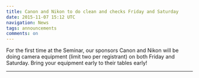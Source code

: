 ```yaml
---
title: Canon and Nikon to do clean and checks Friday and Saturday
date: 2015-11-07 15:12 UTC
navigation: News
tags: announcements
comments: on
---
```


<p>For the first time at the Seminar, our sponsors Canon and Nikon will be doing camera equipment (limit two per registrant) on both Friday and Saturday. Bring your equipment early to their tables early!</p>

<hr>